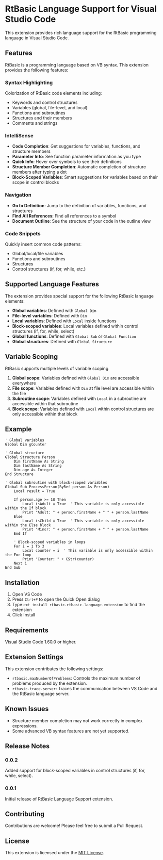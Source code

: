# RtBasic Language Support for Visual Studio Code

This extension provides rich language support for the RtBasic programming language in Visual Studio Code.

## Features

RtBasic is a programming language based on VB syntax. This extension provides the following features:

### Syntax Highlighting

Colorization of RtBasic code elements including:

- Keywords and control structures
- Variables (global, file-level, and local)
- Functions and subroutines
- Structures and their members
- Comments and strings

### IntelliSense

- **Code Completion**: Get suggestions for variables, functions, and structure members
- **Parameter Info**: See function parameter information as you type
- **Quick Info**: Hover over symbols to see their definitions
- **Structure Member Completion**: Automatic completion of structure members after typing a dot
- **Block-Scoped Variables**: Smart suggestions for variables based on their scope in control blocks

### Navigation

- **Go to Definition**: Jump to the definition of variables, functions, and structures
- **Find All References**: Find all references to a symbol
- **Document Outline**: See the structure of your code in the outline view

### Code Snippets

Quickly insert common code patterns:

- Global/local/file variables
- Functions and subroutines
- Structures
- Control structures (if, for, while, etc.)

## Supported Language Features

The extension provides special support for the following RtBasic language elements:

- **Global variables**: Defined with `Global Dim`
- **File-level variables**: Defined with `Dim`
- **Local variables**: Defined with `Local` inside functions
- **Block-scoped variables**: Local variables defined within control structures (if, for, while, select)
- **Global functions**: Defined with `Global Sub` or `Global Function`
- **Global structures**: Defined with `Global Structure`

## Variable Scoping

RtBasic supports multiple levels of variable scoping:

1. **Global scope**: Variables defined with `Global Dim` are accessible everywhere
2. **File scope**: Variables defined with `Dim` at file level are accessible within the file
3. **Subroutine scope**: Variables defined with `Local` in a subroutine are accessible within that subroutine
4. **Block scope**: Variables defined with `Local` within control structures are only accessible within that block

## Example

```rtbasic
' Global variables
Global Dim gCounter

' Global structure
Global Structure Person
    Dim firstName As String
    Dim lastName As String
    Dim age As Integer
End Structure

' Global subroutine with block-scoped variables
Global Sub ProcessPerson(ByRef person As Person)
    Local result = True
    
    If person.age >= 18 Then
        Local isAdult = True  ' This variable is only accessible within the If block
        Print "Adult: " + person.firstName + " " + person.lastName
    Else
        Local isChild = True  ' This variable is only accessible within the Else block
        Print "Minor: " + person.firstName + " " + person.lastName
    End If
    
    ' Block-scoped variables in loops
    For i = 1 To 3
        Local counter = i  ' This variable is only accessible within the For loop
        Print "Counter: " + CStr(counter)
    Next i
End Sub
```

## Installation

1. Open VS Code
2. Press `Ctrl+P` to open the Quick Open dialog
3. Type `ext install rtbasic.rtbasic-language-extension` to find the extension
4. Click Install

## Requirements

Visual Studio Code 1.60.0 or higher.

## Extension Settings

This extension contributes the following settings:

- `rtbasic.maxNumberOfProblems`: Controls the maximum number of problems produced by the extension.
- `rtbasic.trace.server`: Traces the communication between VS Code and the RtBasic language server.

## Known Issues

- Structure member completion may not work correctly in complex expressions.
- Some advanced VB syntax features are not yet supported.

## Release Notes

### 0.0.2

Added support for block-scoped variables in control structures (if, for, while, select).

### 0.0.1

Initial release of RtBasic Language Support extension.

## Contributing

Contributions are welcome! Please feel free to submit a Pull Request.

## License

This extension is licensed under the [MIT License](LICENSE).
